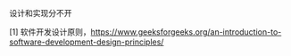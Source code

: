 
设计和实现分不开


[1] 软件开发设计原则，https://www.geeksforgeeks.org/an-introduction-to-software-development-design-principles/
